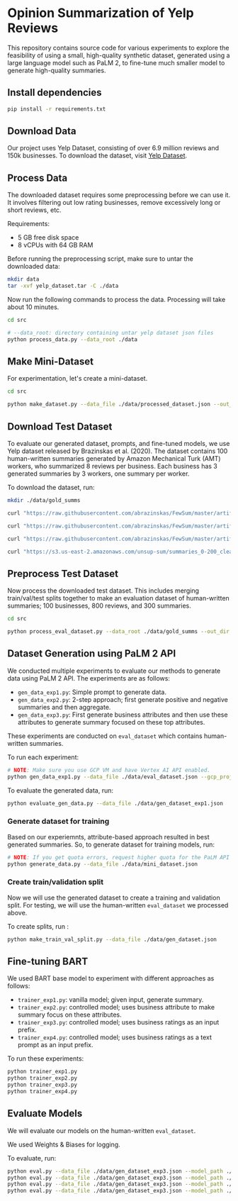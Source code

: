 # Opinion Summarization of Yelp Reviews

This repository contains source code for various experiments to explore the feasibility of using a small, high-quality synthetic dataset, generated using a large language model such as PaLM 2, to fine-tune much smaller model to generate high-quality summaries.

## Install dependencies

```sh
pip install -r requirements.txt
```

## Download Data

Our project uses Yelp Dataset, consisting of over 6.9 million reviews and 150k businesses. To download the dataset, visit [Yelp Dataset](https://www.yelp.com/dataset).

## Process Data

The downloaded dataset requires some preprocessing before we can use it. It involves filtering out low rating businesses, remove excessively long or short reviews, etc.

Requirements:

- 5 GB free disk space
- 8 vCPUs with 64 GB RAM

Before running the preprocessing script, make sure to untar the downloaded data:

```sh
mkdir data
tar -xvf yelp_dataset.tar -C ./data
```

Now run the following commands to process the data.
Processing will take about 10 minutes.

```sh
cd src

# --data_root: directory containing untar yelp dataset json files
python process_data.py --data_root ./data
```

## Make Mini-Dataset

For experimentation, let's create a mini-dataset.

```sh
cd src

python make_dataset.py --data_file ./data/processed_dataset.json --out_dir ./data --out_file mini_dataset.json --num_businesses 10000 --max_reviews_per_business 8
```

## Download Test Dataset

To evaluate our generated dataset, prompts, and fine-tuned models, we use Yelp dataset released by Brazinskas et al. (2020). The dataset contains 100 human-written summaries generated by Amazon Mechanical Turk (AMT) workers, who summarized 8 reviews per business. Each business has 3 generated summaries by 3 workers, one summary per worker.

To download the dataset, run:

```sh
mkdir ./data/gold_summs

curl "https://raw.githubusercontent.com/abrazinskas/FewSum/master/artifacts/yelp/gold_summs/train.csv" --output "./data/gold_summs/train.csv"

curl "https://raw.githubusercontent.com/abrazinskas/FewSum/master/artifacts/yelp/gold_summs/val.csv" --output "./data/gold_summs/val.csv"

curl "https://raw.githubusercontent.com/abrazinskas/FewSum/master/artifacts/yelp/gold_summs/test.csv" --output "./data/gold_summs/test.csv"

curl "https://s3.us-east-2.amazonaws.com/unsup-sum/summaries_0-200_cleaned.csv" --output "./data/chu_dataset.csv"
```

## Preprocess Test Dataset

Now process the downloaded test dataset. This includes merging train/val/test splits together to make an evaluation dataset of human-written summaries; 100 businesses, 800 reviews, and 300 summaries.

```sh
cd src

python process_eval_dataset.py --data_root ./data/gold_summs --out_dir ./data
```

## Dataset Generation using PaLM 2 API

We conducted multiple experiments to evaluate our methods to generate data using PaLM 2 API. The experiments are as follows:

- `gen_data_exp1.py`: Simple prompt to generate data.
- `gen_data_exp2.py`: 2-step approach; first generate positive and negative summaries and then aggregate.
- `gen_data_exp3.py`: First generate business attributes and then use these attributes to generate summary focused on these top attributes.

These experiments are conducted on `eval_dataset` which contains human-written summaries.

To run each experiment:

```sh
# NOTE: Make sure you use GCP VM and have Vertex AI API enabled.
python gen_data_exp1.py --data_file ./data/eval_dataset.json --gcp_project my_project --gcp_region us-central1
```

To evaluate the generated data, run:

```sh
python evaluate_gen_data.py --data_file ./data/gen_dataset_exp1.json
```

### Generate dataset for training

Based on our experiemnts, attribute-based approach resulted in best generated summaries. So, to generate dataset for training models, run:

```sh
# NOTE: If you get quota errors, request higher quota for the PaLM API requests.
python generate_data.py --data_file ./data/mini_dataset.json
```

### Create train/validation split

Now we will use the generated dataset to create a training and validation split. For testing, we will use the human-written `eval_dataset` we processed above.

To create splits, run :

```sh
python make_train_val_split.py --data_file ./data/gen_dataset.json
```

## Fine-tuning BART

We used BART base model to experiment with different approaches as follows:

- `trainer_exp1.py`: vanilla model; given input, generate summary.
- `trainer_exp2.py`: controlled model; uses business attribute to make summary focus on these attributes.
- `trainer_exp3.py`: controlled model; uses business ratings as an input prefix.
- `trainer_exp4.py`: controlled model; uses business ratings as a text prompt as an input prefix.

To run these experiments:

```sh
python trainer_exp1.py
python trainer_exp2.py
python trainer_exp3.py
python trainer_exp4.py
```

## Evaluate Models

We will evaluate our models on the human-written `eval_dataset`.

We used Weights & Biases for logging.

To evaluate, run:

```sh
python eval.py --data_file ./data/gen_dataset_exp3.json --model_path ./exp1/checkpoint-600
python eval.py --data_file ./data/gen_dataset_exp3.json --model_path ./exp2/checkpoint-600 --use_attr True
python eval.py --data_file ./data/gen_dataset_exp3.json --model_path ./exp3/checkpoint-600 --use_rating True
python eval.py --data_file ./data/gen_dataset_exp3.json --model_path ./exp4/checkpoint-600 --use_rating True --use_rating_as_text True
```
